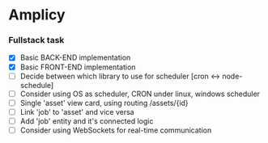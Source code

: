 # Amplicy

### Fullstack task

- [x] Basic BACK-END implementation
- [x] Basic FRONT-END implementation
- [ ] Decide between which library to use for scheduler [cron <-> node-schedule]
- [ ] Consider using OS as scheduler, CRON under linux, windows scheduler
- [ ] Single 'asset' view card, using routing /assets/{id}
- [ ] Link 'job' to 'asset' and vice versa
- [ ] Add 'job' entity and it's connected logic
- [ ] Consider using WebSockets for real-time communication